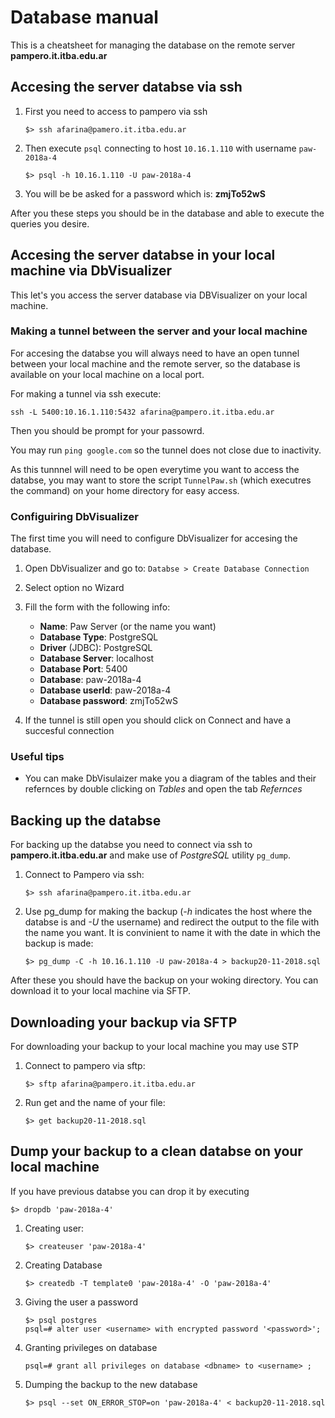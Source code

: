 # Database manual 
This is a cheatsheet for managing the database on the remote server **pampero.it.itba.edu.ar**

## Accesing the server databse via ssh
1. First you need to access to pampero via ssh

    ```
    $> ssh afarina@pamero.it.itba.edu.ar
    ```

2. Then execute `psql` connecting to host `10.16.1.110` with username `paw-2018a-4`

    ```
    $> psql -h 10.16.1.110 -U paw-2018a-4
    ```

3. You will be be asked for a password which is: **zmjTo52wS**

After you these steps you should be in the database and able to execute the queries you desire.


## Accesing the server databse in your local machine via DbVisualizer

This let's you access the server database via DBVisualizer on your local machine.

### Making a tunnel between the server and your local machine

For accesing the databse you will always need to have an open tunnel between your local machine and the remote server, so the database is available on your local machine on a local port.

 For making a tunnel via ssh execute:

```
ssh -L 5400:10.16.1.110:5432 afarina@pampero.it.itba.edu.ar
```

Then you should be prompt for your passowrd.

You may run `ping google.com` so the tunnel does not close due to inactivity.

As this tunnnel will need to be open everytime you want to access the databse, you may want to store the script `TunnelPaw.sh` (which executres the command) on your home directory for easy access.


### Configuiring DbVisualizer
The first time you will need to configure DbVisualizer for accesing the database.
1. Open DbVisualizer and go to: `Databse > Create Database Connection`

2. Select option no Wizard

3. Fill the form with the following info:

    * **Name**: Paw Server (or the name you want)
    * **Database Type**: PostgreSQL
    * **Driver** (JDBC): PostgreSQL
    * **Database Server**: localhost
    * **Database Port**: 5400
    * **Database**: paw-2018a-4 
    * **Database userId**: paw-2018a-4
    * **Database password**: zmjTo52wS
4. If the tunnel is still open you should click on Connect and have a succesful connection

### Useful tips

* You can make DbVisulaizer make you a diagram of the tables and their refernces by double clicking on *Tables* and open the tab *Refernces*



## Backing up the databse 
For backing up the databse you need to connect via ssh to **pampero.it.itba.edu.ar** and make use of *PostgreSQL* utility `pg_dump`.

1. Connect to Pampero via ssh:

    ```
    $> ssh afarina@pampero.it.itba.edu.ar
    ```

2. Use pg_dump for making the backup (*-h* indicates the host where the databse is and *-U* the username) and redirect the output to the file with the name you want. It is convinient to name it with the date in which the backup is made:

    ```
    $> pg_dump -C -h 10.16.1.110 -U paw-2018a-4 > backup20-11-2018.sql
    ```

After these you should have the backup on your woking directory. You can download it to your local machine via SFTP.

## Downloading your backup via SFTP

For downloading your backup to your local machine you may use STP

1. Connect to pampero via sftp:
    ```
    $> sftp afarina@pampero.it.itba.edu.ar
    ```

2. Run get and the name of your file: 
    ```
    $> get backup20-11-2018.sql
    ```

## Dump your backup to a clean databse on your local machine


If you have previous databse you can drop it by executing

```
$> dropdb 'paw-2018a-4'
```

1. Creating user:

    ```
    $> createuser 'paw-2018a-4'
    ```

2. Creating Database

    ```
    $> createdb -T template0 'paw-2018a-4' -O 'paw-2018a-4'
    ```

3. Giving the user a password

    ```
    $> psql postgres
    psql=# alter user <username> with encrypted password '<password>';
    ```

4. Granting privileges on database

    ```
    psql=# grant all privileges on database <dbname> to <username> ;
    ```

5. Dumping the backup to the new database

    ```
    $> psql --set ON_ERROR_STOP=on 'paw-2018a-4' < backup20-11-2018.sql
    ```

